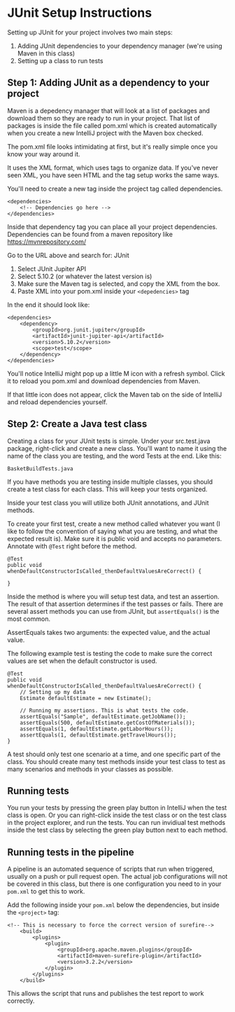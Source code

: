 # JUnit Setup Instructions

Setting up JUnit for your project involves two main steps: 
1. Adding JUnit dependencies to your dependency manager (we're using Maven in this class)
2. Setting up a class to run tests

## Step 1: Adding JUnit as a dependency to your project

Maven is a depedency manager that will look at a list of packages and download them so they are ready to run in your project. That list of packages is inside the file called pom.xml which is created automatically when you create a new IntelliJ project with the Maven box checked.

The pom.xml file looks intimidating at first, but it's really simple once you know your way around it.

It uses the XML format, which uses tags to organize data. If you've never seen XML, you have seen HTML and the tag setup works the same ways.

You'll need to create a new tag inside the project tag called dependencies.

```
<dependencies>
    <!-- Dependencies go here -->
</dependencies>
```

Inside that dependency tag you can place all your project dependencies. Dependencies can be found from a maven repository like https://mvnrepository.com/

Go to the URL above and search for: JUnit

1. Select JUnit Jupiter API
2. Select 5.10.2 (or whatever the latest version is)
3. Make sure the Maven tag is selected, and copy the XML from the box.
4. Paste XML into your pom.xml inside your `<depedencies>` tag

In the end it should look like:
```
<dependencies>
    <dependency>
        <groupId>org.junit.jupiter</groupId>
        <artifactId>junit-jupiter-api</artifactId>
        <version>5.10.2</version>
        <scope>test</scope>
    </dependency>
</dependencies>
```
You'll notice IntelliJ might pop up a little M icon with a refresh symbol. Click it to reload you pom.xml and download dependencies from Maven.

If that little icon does not appear, click the Maven tab on the side of IntelliJ and reload dependencies yourself.

## Step 2: Create a Java test class

Creating a class for your JUnit tests is simple. Under your src.test.java package, right-click and create a new class. You'll want to name it using the name of the class you are testing, and the word Tests at the end. Like this:

`BasketBuildTests.java`

If you have methods you are testing inside multiple classes, you should create a test class for each class. This will keep your tests organized.

Inside your test class you will utilize both JUnit annotations, and JUnit methods.

To create your first test, create a new method called whatever you want (I like to follow the convention of saying what you are testing, and what the expected result is). Make sure it is public void and accepts no parameters. Annotate with `@Test` right before the method.

```
@Test
public void whenDefaultConstructorIsCalled_thenDefaultValuesAreCorrect() {
        
}
```

Inside the method is where you will setup test data, and test an assertion. The result of that assertion determines if the test passes or fails. There are several assert methods you can use from JUnit, but `assertEquals()` is the most common.

AssertEquals takes two arguments: the expected value, and the actual value.

The following example test is testing the code to make sure the correct values are set when the default constructor is used.

```
@Test
public void whenDefaultConstructorIsCalled_thenDefaultValuesAreCorrect() {
    // Setting up my data
    Estimate defaultEstimate = new Estimate();

    // Running my assertions. This is what tests the code.
    assertEquals("Sample", defaultEstimate.getJobName());
    assertEquals(500, defaultEstimate.getCostOfMaterials());
    assertEquals(1, defaultEstimate.getLaborHours());
    assertEquals(1, defaultEstimate.getTravelHours());
}
```

A test should only test one scenario at a time, and one specific part of the class. You should create many test methods inside your test class to test as many scenarios and methods in your classes as possible.

## Running tests

You run your tests by pressing the green play button in IntelliJ when the test class is open. Or you can right-click inside the test class or on the test class in the project explorer, and run the tests. You can run invidiual test methods inside the test class by selecting the green play button next to each method.

## Running tests in the pipeline

A pipeline is an automated sequence of scripts that run when triggered, usually on a push or pull request open. The actual job configurations will not be covered in this class, but there is one configuration you need to in your `pom.xml` to get this to work.

Add the following inside your `pom.xml` below the dependencies, but inside the `<project>` tag:
```
<!-- This is necessary to force the correct version of surefire-->
    <build>
        <plugins>
            <plugin>
                <groupId>org.apache.maven.plugins</groupId>
                <artifactId>maven-surefire-plugin</artifactId>
                <version>3.2.2</version>
            </plugin>
        </plugins>
    </build>
```

This allows the script that runs and publishes the test report to work correctly.
